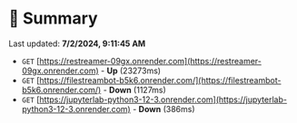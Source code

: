 # 📖 Summary
Last updated: **7/2/2024, 9:11:45 AM**

- `GET` [https://restreamer-09gx.onrender.com](https://restreamer-09gx.onrender.com) - **Up** (23273ms)
- `GET` [https://filestreambot-b5k6.onrender.com/](https://filestreambot-b5k6.onrender.com/) - **Down** (1127ms)
- `GET` [https://jupyterlab-python3-12-3.onrender.com](https://jupyterlab-python3-12-3.onrender.com) - **Down** (386ms)
